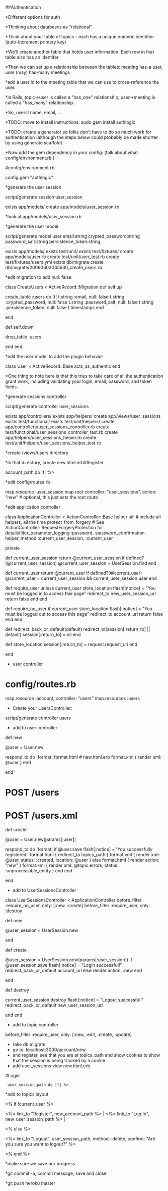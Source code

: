 ##Authentication



*Different options for auth


*Thinking about databases as "relational"


*Think about your table of topics - each has a unique numeric identifier (auto-increment primary key)


*We'll create another table that holds user information. Each row in that table also has an identifer


*Then we can set up a relationship between the tables: meeting has-a user, user (may) has-many meetings


*add a user id to the meeting table that we can use to cross-reference the user.


*in Rails, topic->user is called a "has_one" relationship, user->meeting is called a "has_many" relationship.


*So, users! name, email, ...


*TODO: move to install instructions: sudo gem install authlogic


*TODO: create a generator so folks don't have to do so much work for authentication (although the steps below could probably be made shorter by using generate scaffold)


*Now add the gem dependency in your config: (talk about what config/environment.rb )


#config/environment.rb



config.gem "authlogic"


*generate the user session

script/generate session user_session


exists  app/models/
create  app/models/user_session.rb


*look at app/models/user_session.rb


*generate the user model

script/generate model user email:string crypted_password:string password_salt:string persistence_token:string


exists  app/models/
exists  test/unit/
exists  test/fixtures/
create  app/models/user.rb
create  test/unit/user_test.rb
create  test/fixtures/users.yml
exists  db/migrate
create  db/migrate/20090603045630_create_users.rb


*edit migration to add null: false

class CreateUsers < ActiveRecord::Migration
  def self.up


create_table :users do |t|
  t.string :email,              null: false
  t.string :crypted_password,   null: false
  t.string :password_salt,      null: false
  t.string :persistence_token,  null: false
  t.timestamps
  end


end


def self.down


drop_table :users


end
end


*edit the user model to add the plugin behavior

class User < ActiveRecord::Base
 acts_as_authentic
end


*One thing to note here is that this tries to take care of all the authentication grunt work, including validating your login, email, password, and token fields.


*generate sessions controller

script/generate controller user_sessions


   exists  app/controllers/
   exists  app/helpers/
   create  app/views/user_sessions
   exists  test/functional/
   exists  test/unit/helpers/
   create  app/controllers/user_sessions_controller.rb
   create  test/functional/user_sessions_controller_test.rb
   create  app/helpers/user_sessions_helper.rb
   create  test/unit/helpers/user_sessions_helper_test.rb


*create /views/users directory


*in that directory, create new.html.erb#Register


  account_path do |f| %>



*edit config/routes.rb

map.resource :user_session
map.root controller: "user_sessions", action: "new" # optional, this just sets the root route


*edit application controller

class ApplicationController < ActionController::Base
helper :all # include all helpers, all the time
protect_from_forgery # See ActionController::RequestForgeryProtection for detailsfilter_parameter_logging :password, :password_confirmation
  helper_method :current_user_session, :current_user


private


def current_user_session
  return @current_user_session if defined?(@current_user_session)
  @current_user_session = UserSession.find
end

def current_user
  return @current_user if defined?(@current_user)
  @current_user = current_user_session && current_user_session.user
end

def require_user
  unless current_user
    store_location
    flash[:notice] = "You must be logged in to access this page"
    redirect_to new_user_session_url
    return false
  end
end

def require_no_user
  if current_user
    store_location
    flash[:notice] = "You must be logged out to access this page"
    redirect_to account_url
    return false
  end
end

def redirect_back_or_default(default)
  redirect_to(session[:return_to] || default)
  session[:return_to] = nil
end

def store_location
  session[:return_to] = request.request_uri
end


end



 * user controller

# config/routes.rb
  map.resource :account, controller: "users"
  map.resources :users

 * Create your UsersController:

script/generate controller users

 * add to user controller

def new


@user = User.new

respond_to do |format|
  format.html # new.html.erb
  format.xml  { render xml: @user }
end


end


# POST /users
  # POST /users.xml
  def create


@user = User.new(params[:user])

respond_to do |format|
  if @user.save
    flash[:notice] = 'You successfully registered.'
    format.html { redirect_to topics_path }
    format.xml  { render xml: @user, status: :created, location: @user }
  else
    format.html { render action: "new" }
    format.xml  { render xml: @topic.errors, status: :unprocessable_entity }
  end
end


end



 * add to UserSessionsController

class UserSessionsController < ApplicationController
   before_filter :require_no_user, only: [:new, :create]
   before_filter :require_user, only: :destroy


def new


@user_session = UserSession.new


end


def create


@user_session = UserSession.new(params[:user_session])
if @user_session.save
  flash[:notice] = "Login successful!"
  redirect_back_or_default account_url
else
  render action: :new
end


end


def destroy


current_user_session.destroy
flash[:notice] = "Logout successful!"
redirect_back_or_default new_user_session_url


end
 end



 * add to topic controller

before_filter :require_user, only: [:new, :edit, :create, :update]

 * rake db:migrate
 * go to: localhost:3000/account/new
  * and register, see that you are at topics_path and show cookies to show that the session is being tracked by a cookie
 * add user_sessions view new.html.erb


#Login

 
     user_session_path do |f| %>



*add to topics layout

<% if !current_user %>


<%= link_to "Register", new_account_path %> |
 <%= link_to "Log In", new_user_session_path %> |

 <% else %>


<%= link_to "Logout", user_session_path, method: :delete, confirm: "Are you sure you want to logout?" %>


<% end %>


*make sure we save our progress


*git commit -a, commit message, save and close


*git push heroku master